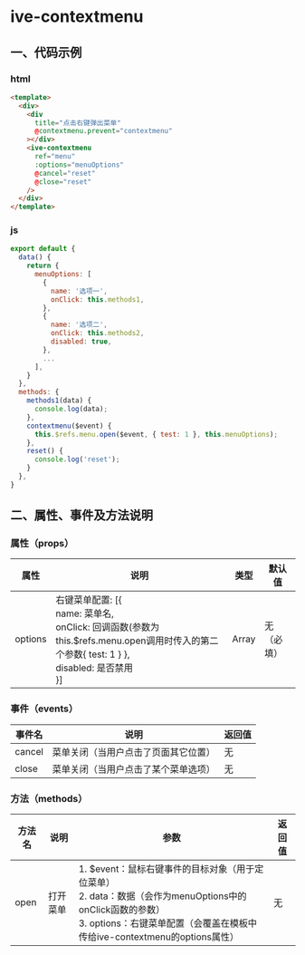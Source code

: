 # ive-contextmenu
## 一、代码示例
### html
```html
<template>
  <div>
    <div
      title="点击右键弹出菜单"
      @contextmenu.prevent="contextmenu"
    ></div>
    <ive-contextmenu
      ref="menu"
      :options="menuOptions"
      @cancel="reset"
      @close="reset"
    />
  </div>
</template>
```
### js
```js
export default {
  data() {
    return {
      menuOptions: [
        {
          name: '选项一',
          onClick: this.methods1,
        },
        {
          name: '选项二',
          onClick: this.methods2,
          disabled: true,
        },
        ...
      ],
    }
  },
  methods: {
    methods1(data) {
      console.log(data);
    },
    contextmenu($event) {
      this.$refs.menu.open($event, { test: 1 }, this.menuOptions);
    },
    reset() {
      console.log('reset');
    }
  },
}
```
## 二、属性、事件及方法说明
### 属性（props）
| 属性 | 说明 | 类型 | 默认值 |
| ------ | ------ | ------ | ------ |
| options | 右键菜单配置: [{ <br>name: 菜单名, <br>onClick: 回调函数(参数为this.$refs.menu.open调用时传入的第二个参数{ test: 1 } }, <br>disabled: 是否禁用 <br>}] | Array | 无（必填） |
### 事件（events）
| 事件名 | 说明 | 返回值 |
| ------ | ------ | ------ |
| cancel | 菜单关闭（当用户点击了页面其它位置） | 无 |
| close | 菜单关闭（当用户点击了某个菜单选项） | 无 |
### 方法（methods）
| 方法名 | 说明 | 参数 | 返回值 |
| ------ | ------ | ------ | ------ |
| open | 打开菜单 | 1. $event：鼠标右键事件的目标对象（用于定位菜单）<br>2. data：数据（会作为menuOptions中的onClick函数的参数）<br>3. options：右键菜单配置（会覆盖在模板中传给ive-contextmenu的options属性） | 无 |